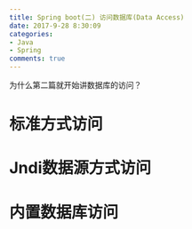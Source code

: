 ```yaml
---
title: Spring boot(二) 访问数据库(Data Access)
date: 2017-9-28 8:30:09
categories:
- Java
- Spring
comments: true
---
```


为什么第二篇就开始讲数据库的访问？




# 标准方式访问


# Jndi数据源方式访问


# 内置数据库访问
